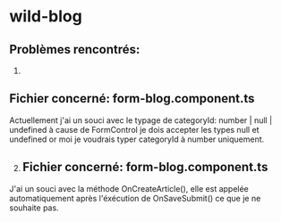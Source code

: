 # wild-blog

## Problèmes rencontrés:

1)
## Fichier concerné: form-blog.component.ts
 Actuellement j'ai un souci  avec le typage de categoryId: number | null | undefined 
 à cause de FormControl je dois accepter les types null et undefined or moi je voudrais typer categoryId à number uniquement.
 
2) ## Fichier concerné: form-blog.component.ts
J'ai un souci avec la méthode OnCreateArticle(), elle est appelée automatiquement après l'éxécution de OnSaveSubmit() ce que je ne souhaite pas.